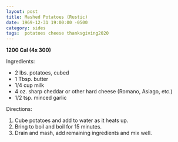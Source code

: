 ```yaml
---
layout: post
title: Mashed Potatoes (Rustic)
date: 1969-12-31 19:00:00 -0500
category: sides
tags:  potatoes cheese thanksgiving2020
---
```

<b>1200 Cal (4x 300)</b>
<p>Ingredients:</p><ul>
<li>2 lbs.	potatoes, cubed</li>
<li>1 Tbsp.	butter</li>
<li>1/4 cup	milk</li>
<li>4 oz.	sharp cheddar or other hard cheese (Romano, Asiago, etc.)</li>
<li>1/2 tsp.	minced garlic</li>
</ul>
<p>Directions:</p>
<ol>
<li>Cube potatoes and add to water as it heats up.</li>
<li>Bring to boil and boil for 15 minutes.</li>
<li>Drain and mash, add remaining ingredients and mix well.</li>
</ol>
